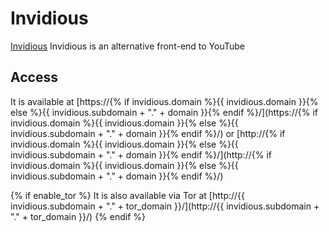 # Invidious

[Invidious](https://github.com/iv-org/invidious/) Invidious is an alternative front-end to YouTube

## Access

It is available at [https://{% if invidious.domain %}{{ invidious.domain }}{% else %}{{ invidious.subdomain + "." + domain }}{% endif %}/](https://{% if invidious.domain %}{{ invidious.domain }}{% else %}{{ invidious.subdomain + "." + domain }}{% endif %}/) or [http://{% if invidious.domain %}{{ invidious.domain }}{% else %}{{ invidious.subdomain + "." + domain }}{% endif %}/](http://{% if invidious.domain %}{{ invidious.domain }}{% else %}{{ invidious.subdomain + "." + domain }}{% endif %}/)

{% if enable_tor %}
It is also available via Tor at [http://{{ invidious.subdomain + "." + tor_domain }}/](http://{{ invidious.subdomain + "." + tor_domain }}/)
{% endif %}
